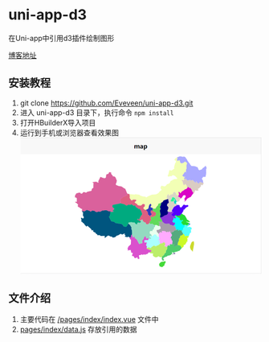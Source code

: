 # uni-app-d3
在Uni-app中引用d3插件绘制图形

[博客地址](https://blog.csdn.net/M_Eve/article/details/106745067)

## 安装教程
1. git clone https://github.com/Eveveen/uni-app-d3.git
2. 进入 uni-app-d3 目录下，执行命令 ``` npm install ```
3. 打开HBuilderX导入项目
4. 运行到手机或浏览器查看效果图
![预览](https://github.com/Eveveen/uni-app-d3/blob/master/static/view.png)

## 文件介绍
1. 主要代码在 [/pages/index/index.vue](https://github.com/Eveveen/uni-app-d3/blob/master/pages/index/index.vue) 文件中
2. [pages/index/data.js](https://github.com/Eveveen/uni-app-d3/blob/master/pages/index/data.js) 存放引用的数据